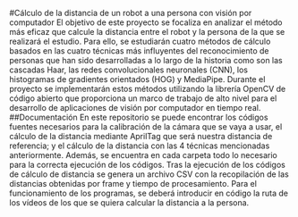 #Cálculo de la distancia de un robot a una persona con visión por computador
El objetivo de este proyecto se focaliza en analizar el método más eficaz que calcule la distancia entre el robot y la persona de la que se realizará el estudio. Para ello, se estudiarán cuatro métodos de cálculo basados en las cuatro técnicas más influyentes del reconocimiento de personas que han sido desarrolladas a lo largo de la historia como son las cascadas Haar, las redes convolucionales neuronales (CNN), los histogramas de gradientes orientados (HOG) y MediaPipe.
Durante el proyecto se implementarán estos métodos utilizando la librería OpenCV de código abierto que proporciona un marco de trabajo de alto nivel para el desarrollo de aplicaciones de visión por computador en tiempo real.
##Documentación
En este repositorio se puede encontrar los códigos fuentes necesarios para la calibración de la cámara que se vaya a usar, el cálculo de la distancia mediante AprilTag que será nuestra distancia de referencia; y el cálculo de la distancia con las 4 técnicas mencionadas anteriormente.
Además, se encuentra en cada carpeta todo lo necesario para la correcta ejecución de los códigos.
Tras la ejecución de los códigos de cálculo de distancia se genera un archivo CSV con la recopilación de las distancias obtenidas por frame y tiempo de procesamiento.
Para el funcionamiento de los programas, se deberá introducir en código la ruta de los vídeos de los que se quiera calcular la distancia a la persona.
